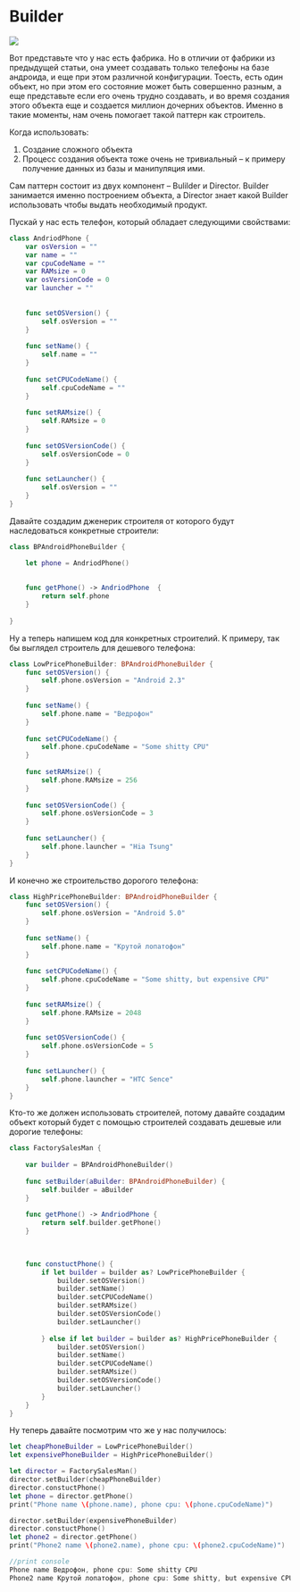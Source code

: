 # Builder

<img src="https://github.com/dinozavr2005/ios-library/blob/main/%D0%A8%D0%B0%D0%B1%D0%BB%D0%BE%D0%BD%D1%8B%20%D0%BF%D1%80%D0%BE%D0%B3%D1%80%D0%B0%D0%BC%D0%BC%D0%B8%D1%80%D0%BE%D0%B2%D0%B0%D0%BD%D0%B8%D1%8F%20Swift/Builder/builder.jpeg"/>

Вот представьте что у нас есть фабрика. Но в отличии от фабрики из предыдущей статьи, она умеет создавать только телефоны на базе андроида, и еще при этом различной конфигурации. Тоесть, есть один объект, но при этом его состояние может быть совершенно разным, а еще представьте если его очень трудно создавать, и во время создания этого объекта еще и создается миллион дочерних объектов. Именно в такие моменты, нам очень помогает такой паттерн как строитель.

Когда использовать:

1. Создание сложного объекта
2. Процесс создания объекта тоже очень не тривиальный – к примеру получение данных из базы и манипуляция ими.

Сам паттерн состоит из двух компонент – Bulilder и Director. Builder занимается именно построением объекта, а Director знает какой Builder использовать чтобы выдать необходимый продукт.

Пускай у нас есть телефон, который обладает следующими свойствами:
```swift
class AndriodPhone {
    var osVersion = ""
    var name = ""
    var cpuCodeName = ""
    var RAMsize = 0
    var osVersionCode = 0
    var launcher = ""
    
    
    func setOSVersion() {
        self.osVersion = ""
    }
    
    func setName() {
        self.name = ""
    }
    
    func setCPUCodeName() {
        self.cpuCodeName = ""
    }
    
    func setRAMsize() {
        self.RAMsize = 0
    }
    
    func setOSVersionCode() {
        self.osVersionCode = 0
    }
    
    func setLauncher() {
        self.osVersion = ""
    }
}
```
Давайте создадим дженерик строителя от которого будут наследоваться конкретные строители:

```swift
class BPAndroidPhoneBuilder {

    let phone = AndriodPhone()
 
    
    func getPhone() -> AndriodPhone  {
        return self.phone
    }
    
}
```

Ну а теперь напишем код для конкретных строителий. К примеру, так бы выглядел строитель для дешевого телефона:

```swift
class LowPricePhoneBuilder: BPAndroidPhoneBuilder {
    func setOSVersion() {
        self.phone.osVersion = "Android 2.3"
    }
    
    func setName() {
        self.phone.name = "Ведрофон"
    }
    
    func setCPUCodeName() {
        self.phone.cpuCodeName = "Some shitty CPU"
    }
    
    func setRAMsize() {
        self.phone.RAMsize = 256
    }
    
    func setOSVersionCode() {
        self.phone.osVersionCode = 3
    }
    
    func setLauncher() {
        self.phone.launcher = "Hia Tsung"
    }
}
```

И конечно же строительство дорогого телефона:

```swift
class HighPricePhoneBuilder: BPAndroidPhoneBuilder {
    func setOSVersion() {
        self.phone.osVersion = "Android 5.0"
    }
    
    func setName() {
        self.phone.name = "Крутой лопатофон"
    }
    
    func setCPUCodeName() {
        self.phone.cpuCodeName = "Some shitty, but expensive CPU"
    }
    
    func setRAMsize() {
        self.phone.RAMsize = 2048
    }
    
    func setOSVersionCode() {
        self.phone.osVersionCode = 5
    }
    
    func setLauncher() {
        self.phone.launcher = "HTC Sence"
    }
}
```
Кто-то же должен использовать строителей, потому давайте создадим объект который будет с помощью строителей создавать дешевые или дорогие телефоны:
```swift
class FactorySalesMan {
    
    var builder = BPAndroidPhoneBuilder()
    
    func setBuilder(aBuilder: BPAndroidPhoneBuilder) {
        self.builder = aBuilder
    }
    
    func getPhone() -> AndriodPhone {
        return self.builder.getPhone()
    }
    

    
    func constuctPhone() {
        if let builder = builder as? LowPricePhoneBuilder {
            builder.setOSVersion()
            builder.setName()
            builder.setCPUCodeName()
            builder.setRAMsize()
            builder.setOSVersionCode()
            builder.setLauncher()
            
        } else if let builder = builder as? HighPricePhoneBuilder {
            builder.setOSVersion()
            builder.setName()
            builder.setCPUCodeName()
            builder.setRAMsize()
            builder.setOSVersionCode()
            builder.setLauncher()
        }
    }
}
```
Ну теперь давайте посмотрим что же у нас получилось:
```swift
let cheapPhoneBuilder = LowPricePhoneBuilder()
let expensivePhoneBuilder = HighPricePhoneBuilder()

let director = FactorySalesMan()
director.setBuilder(cheapPhoneBuilder)
director.constuctPhone()
let phone = director.getPhone()
print("Phone name \(phone.name), phone cpu: \(phone.cpuCodeName)")

director.setBuilder(expensivePhoneBuilder)
director.constuctPhone()
let phone2 = director.getPhone()
print("Phone2 name \(phone2.name), phone cpu: \(phone2.cpuCodeName)")

//print console
Phone name Ведрофон, phone cpu: Some shitty CPU
Phone2 name Крутой лопатофон, phone cpu: Some shitty, but expensive CPU
```